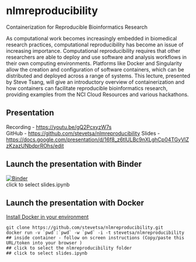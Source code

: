 # nlmreproducibility

Containerization for Reproducible Bioinformatics Research
 
As computational work becomes increasingly embedded in biomedical research practices, computational reproducibility has become an issue of increasing importance. Computational reproducibility requires that other researchers are able to deploy and use software and analysis workflows in their own computing environments. Platforms like Docker and Singularity allow the creation and configuration of software containers, which can be distributed and deployed across a range of systems. This lecture, presented by Steve Tsang, will give an introductory overview of containerization and how containers can facilitate reproducible bioinformatics research, providing examples from the NCI Cloud Resources and various hackathons.

## Presentation
Recording - https://youtu.be/gQ2PcxyzW7s            
GitHub - https://github.com/stevetsa/nlmreproducibility
Slides - https://docs.google.com/presentation/d/16f8_z6tlULBc9nXLghCp04TGyVlZzKzazUNbdprROhs/edit


## Launch the presentation with Binder
[![Binder](https://mybinder.org/badge.svg)](https://mybinder.org/v2/gh/stevetsa/nlmreproducibility/master) <br>
click to select slides.ipynb 

## Launch the presentation with Docker
[Install Docker in your environment](https://docs.docker.com/install/)
```{}
git clone https://github.com/stevetsa/nlmreproducibility.git
docker run -v `pwd`:`pwd` -w `pwd` -i -t stevetsa/nlmreproducibility
## inside container - follow on screen instructions (Copy/paste this URL/token into your browser )
## click to select the nlmreproducibility folder
## click to select slides.ipynb
```


